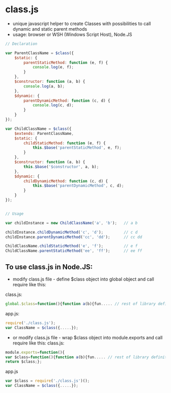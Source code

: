 # class.js

- unique javascript helper to create Classes with possibilities to call dynamic and static parent methods
- usage: browser or WSH (Windows Script Host), Node.JS

```javascript
// Declaration

var ParentClassName = $class({
    $static: {
        parentStaticMethod: function (e, f) {
            console.log(e, f);
        }
    },
    $constructor: function (a, b) {
        console.log(a, b);
    },
    $dynamic: {
        parentDynamicMethod: function (c, d) {
            console.log(c, d);
        }
    }
});

var ChildClassName = $class({
    $extends: ParentClassName,
    $static: {
        childStaticMethod: function (e, f) {
            this.$base('parentStaticMethod', e, f);
        }
    },
    $constructor: function (a, b) {
        this.$base('$constructor', a, b);
    },
    $dynamic: {
        childDynamicMethod: function (c, d) {
            this.$base('parentDynamicMethod', c, d);
        }
    }
});


// Usage

var childInstance = new ChildClassName('a', 'b');	// a b

childInstance.childDynamicMethod('c', 'd');			// c d
childInstance.parentDynamicMethod('cc', 'dd');		// cc dd

ChildClassName.childStaticMethod('e', 'f');			// e f
ChildClassName.parentStaticMethod('ee', 'ff');		// ee ff
```

## To use class.js in Node.JS:
- modify class.js file - define $class object into global object and call require like this:

class.js:
```javascript
global.$class=function(){function a(b){fun..... // rest of library definition 
```

app.js:
```javascript
require('./class.js');
var ClassName = $class({.....});
```

- or modify class.js file - wrap $class object into module.exports and call require like this:
class.js:
```javascript
module.exports=function(){
var $class=function(){function a(b){fun..... // rest of library definition 
return $class;};
```

app.js
```javascript
var $class = require('./class.js')();
var ClassName = $class({.....});
```
